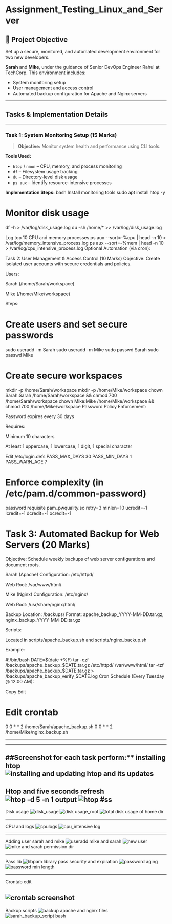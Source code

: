 # Assignment_Testing_Linux_and_Server

## 📘 Project Objective

Set up a secure, monitored, and automated development environment for two new developers. 

**Sarah** and **Mike**, under the guidance of Senior DevOps Engineer Rahul at TechCorp. This environment includes:

- System monitoring setup
- User management and access control
- Automated backup configuration for Apache and Nginx servers

---

##  Tasks & Implementation Details

---

### Task 1: System Monitoring Setup (15 Marks)

> **Objective:** Monitor system health and performance using CLI tools.

**Tools Used:**
- `htop` / `nmon` – CPU, memory, and process monitoring
- `df` – Filesystem usage tracking
- `du` – Directory-level disk usage
- `ps aux` – Identify resource-intensive processes

**Implementation Steps:**
bash
Install monitoring tools
sudo apt install htop -y

# Monitor disk usage
df -h > /var/log/disk_usage.log
du -sh /home/* >> /var/log/disk_usage.log

Log top 10 CPU and memory processes
ps aux --sort=-%cpu | head -n 10 > /var/log/memory_intensive_process.log
ps aux --sort=-%mem | head -n 10 > /var/log/cpu_intensive_process.log
Optional Automation (via cron):


Task 2: User Management & Access Control (10 Marks)
Objective: Create isolated user accounts with secure credentials and policies.

Users:

Sarah (/home/Sarah/workspace)

Mike (/home/Mike/workspace)

Steps:

# Create users and set secure passwords
sudo useradd -m Sarah
sudo useradd -m Mike
sudo passwd Sarah
sudo passwd Mike

# Create secure workspaces
mkdir -p /home/Sarah/workspace
mkdir -p /home/Mike/workspace
chown Sarah:Sarah /home/Sarah/workspace && chmod 700 /home/Sarah/workspace
chown Mike:Mike /home/Mike/workspace && chmod 700 /home/Mike/workspace
Password Policy Enforcement:

Password expires every 30 days

Requires:

Minimum 10 characters

At least 1 uppercase, 1 lowercase, 1 digit, 1 special character

Edit /etc/login.defs
PASS_MAX_DAYS 30
PASS_MIN_DAYS 1
PASS_WARN_AGE 7

# Enforce complexity (in /etc/pam.d/common-password)
password requisite pam_pwquality.so retry=3 minlen=10 ucredit=-1 lcredit=-1 dcredit=-1 ocredit=-1


# Task 3: Automated Backup for Web Servers (20 Marks)
Objective: Schedule weekly backups of web server configurations and document roots.

Sarah (Apache)
Configuration: /etc/httpd/

Web Root: /var/www/html/

Mike (Nginx)
Configuration: /etc/nginx/

Web Root: /usr/share/nginx/html/

Backup Location: /backups/
Format: apache_backup_YYYY-MM-DD.tar.gz, nginx_backup_YYYY-MM-DD.tar.gz

Scripts:

Located in scripts/apache_backup.sh and scripts/nginx_backup.sh

Example:


#!/bin/bash
DATE=$(date +%F)
tar -czf /backups/apache_backup_$DATE.tar.gz /etc/httpd/ /var/www/html/
tar -tzf /backups/apache_backup_$DATE.tar.gz > /backups/apache_backup_verify_$DATE.log
Cron Schedule (Every Tuesday @ 12:00 AM):


Copy
Edit
# Edit crontab
0 0 * * 2 /home/Sarah/apache_backup.sh
0 0 * * 2 /home/Mike/nginx_backup.sh


---
---

##Screenshot for each task perform:**
installing htop
![installing and updating htop and its updates](https://github.com/user-attachments/assets/c54e330f-da17-482c-bafd-f7c0a3496829)
---
Htop and five seconds refresh
![htop -d 5 -n 1 output](https://github.com/user-attachments/assets/0bf34183-a08f-4838-9d83-289628ec55ba)
![htop #ss](https://github.com/user-attachments/assets/f9de2c87-2c07-436a-95dd-f2f220f9a1fc)
---
Disk usage
![disk_usage ](https://github.com/user-attachments/assets/fc62ed2e-fe95-4337-86ec-db157c93441c)
![disk usage_root](https://github.com/user-attachments/assets/6d866890-83f7-473b-bd1c-564aa862c4c5)
![total disk usage of home dir](https://github.com/user-attachments/assets/10d5d197-f3dc-4681-8465-f949ddbf8a61)

----
CPU and logs
![cpulogs](https://github.com/user-attachments/assets/7ba70342-6c8d-402a-b0ea-8edd3df78520)
![cpu_intensive log](https://github.com/user-attachments/assets/62912c8f-e563-4fe4-bd82-e749b2cd0266)

---
Adding user sarah and mike
![useradd mike and sarah](https://github.com/user-attachments/assets/35d736ee-2bd7-4fe2-be94-7b63679e2398)
![new user ](https://github.com/user-attachments/assets/87748edc-930c-42fc-927f-8bd89e8d38bb)
![mike and sarah permission dir](https://github.com/user-attachments/assets/fa67bdb2-44cd-49a7-9514-ca9ad755a674)

---
Pass lib
![libpam library](https://github.com/user-attachments/assets/a506bda0-74db-436f-bb3d-6727cba687d0)
pass security and expiration
![password aging ](https://github.com/user-attachments/assets/2df5d68b-b399-4de9-81fe-0e638547318e)
![password min length](https://github.com/user-attachments/assets/ba3f551a-6f63-45a8-be0f-d8e13dc246de)

---
Crontab edit

![crontab screenshot](https://github.com/user-attachments/assets/7e6de026-2f4c-4dca-b32a-d59e7760098b)
---

Backup scripts
![backup apache and nginx files](https://github.com/user-attachments/assets/2f50c2f9-1e42-411a-9c78-c5ff9b22a7aa)
![sarah_backup_script bash](https://github.com/user-attachments/assets/6698fbc8-72ce-472a-a076-2352eb73d0b0)





